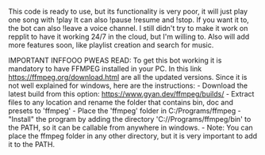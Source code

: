 This code is ready to use, but its functionality is very poor, it will just play one song with !play
It can also !pause !resume and !stop. If you want it to, the bot can also !leave a voice channel.
I still didn't try to make it work on repplit to have it working 24/7 in the cloud, but I'm willing to.
Also will add more features soon, like playlist creation and search for music.

IMPORTANT INFFOOO PWEAS READ:
To get this bot working it is mandatory to have FFMPEG installed in your PC. In this link https://ffmpeg.org/download.html
are all the updated versions.
Since it is not well explained for windows, here are the instructions:
	- Download the latest build from this option: https://www.gyan.dev/ffmpeg/builds/
	- Extract files to any location and rename the folder that contains bin, doc and presets to 'ffmpeg'
	- Place the 'ffmpeg' folder in C:/Programs/ffmpeg
	- "Install" the program by adding the directory 'C://Programs/ffmpeg/bin' to the PATH, so it can be callable from
	anywhere in windows.
	- Note: You can place the ffmpeg folder in any other directory, but it is very important to add it to the PATH.